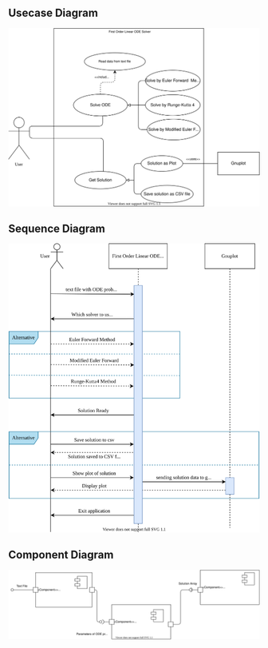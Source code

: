 ## Usecase Diagram

![usecase](../6_ImagesAndVideos/UseCaseDiagram.svg)

## Sequence Diagram

![sequence](../6_ImagesAndVideos/SequenceDiagram.svg)

## Component Diagram
![comp](../6_ImagesAndVideos/ComponentDiagram.svg)